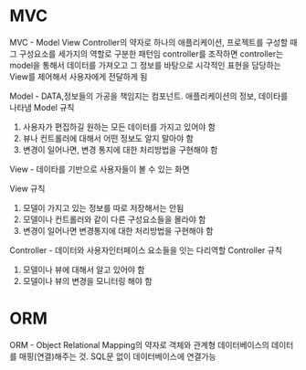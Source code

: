 # MVC
MVC - Model View Controller의 약자로 하나의 애플리케이션, 프로젝트를 구성할 때 그 구성요소를 세가지의 역할로 구분한 패턴임
controller를 조작하면 controller는 model을 통해서 데이터를 가져오고 그 정보를 바탕으로 시각적인 표현을 담당하는 View를 제어해서 사용자에게 전달하게 됨

Model - DATA,정보들의 가공을 책임지는 컴포넌트. 애플리케이션의 정보, 데이타를 나타냄
Model 규칙
1. 사용자가 편집하길 원하는 모든 데이터를 가지고 있어야 함
2. 뷰나 컨트롤러에 대해서 어떤 정보도 알지 말아야 함
3. 변경이 일어나면, 변경 통지에 대한 처리방법을 구현해야 함

View - 데이타를 기반으로 사용자들이 볼 수 있는 화면

View 규칙
1. 모델이 가지고 있는 정보를 따로 저장해서는 안됨
2. 모델이나 컨트롤러와 같이 다른 구성요소들을 몰라야 함
3. 변경이 일어나면 변경통지에 대한 처리방법을 구현해야 함

Controller - 데이터와 사용자인터페이스 요소들을 잇는 다리역할
Controller 규칙
1. 모델이나 뷰에 대해서 알고 있어야 함
2. 모델이나 뷰의 변경을 모니터링 해야 함

# ORM
ORM - Object Relational Mapping의 약자로 객체와 관계형 데이터베이스의 데이터를 매핑(연결)해주는 것. SQL문 없이 데이터베이스에 연결가능